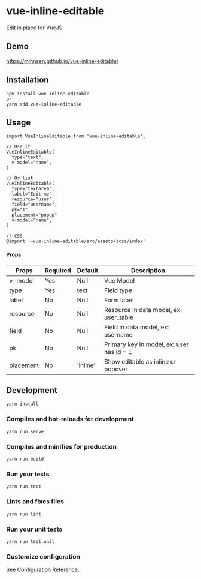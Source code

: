 # vue-inline-editable
Edit in place for VueJS

## Demo
https://mihnsen.github.io/vue-inline-editable/


## Installation
```
npm install vue-inline-editable
or
yarn add vue-inline-editable
```

## Usage
```
import VueInlineEditable from 'vue-inline-editable';

// Use it
VueInlineEditable(
  type="text",
  v-model="name",
)

// Or list
VueInlineEditable(
  type="textarea",
  label="Edit me",
  resource="user",
  field="username",
  pk="1",
  placement="popup"
  v-model="name",
)

// CSS
@import '~vue-inline-editable/src/assets/scss/index'
```

#### Props
| Props          | Required    | Default     | Description                                |
| -------------- | ----------- | ----------- | ------------------------------------------ |
| v-model        | Yes         | Null        | Vue Model                                  |
| type           | Yes         | text        | Field type                                 |
| label          | No          | Null        | Form label                                 |
| resource       | No          | Null        | Resource in data model, ex: user_table     |
| field          | No          | Null        | Field in data model, ex: username          |
| pk             | No          | Null        | Primary key in model, ex: user has id = 1  |
| placement      | No          | 'inline'    | Show editable as inline or popover         |

## Development
```
yarn install
```

### Compiles and hot-reloads for development
```
yarn run serve
```

### Compiles and minifies for production
```
yarn run build
```

### Run your tests
```
yarn run test
```

### Lints and fixes files
```
yarn run lint
```

### Run your unit tests
```
yarn run test:unit
```

### Customize configuration
See [Configuration Reference](https://cli.vuejs.org/config/).
